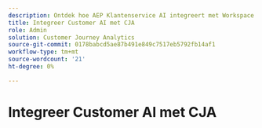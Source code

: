 ```yaml
---
description: Ontdek hoe AEP Klantenservice AI integreert met Workspace in CJA.
title: Integreer Customer AI met CJA
role: Admin
solution: Customer Journey Analytics
source-git-commit: 0178babcd5ae87b491e849c7517eb5792fb14af1
workflow-type: tm+mt
source-wordcount: '21'
ht-degree: 0%

---
```


# Integreer Customer AI met CJA

